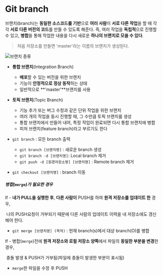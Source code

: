 # Git branch

브랜치(branch)는 **동일한 소스코드를 기반**으로 **여러 사람**이 **서로 다른 작업**을 할 때 각각 **서로 다른 버전의 코드**를 만들 수 있도록 해준다. 즉, 여러 작업을 **독립적**으로 진행할 수 있고, **병합**을 통해 작업한 내용을 다시 새로운 **하나의 브랜치로 모을 수 있다**.

>  처음 저장소를 만들면 'master'라는 이름의 브랜치가 생성된다.



![브랜치 종류](https://backlog.com/git-tutorial/kr/img/post/stepup/capture_stepup1_2_1.png)



* **통합 브랜치**(Integration Branch) 

  * **배포**할 수 있는 버전을 위한 브랜치
  * 기능이 **안정적으로 정상 동작**하는 상태
  * 일반적으로 **'master'**브랜치를 사용

  

* **토픽 브랜치**(Topic Branch)

  * 기능 추가 또는 버그 수정과 같은 단위 작업을 위한 브랜치
  * 여러 개의 작업을 동시 진행할 때, 그 수만큼 토픽 브랜치를 생성
  * 통합 브랜치에서 만들어 내어, 특정 작업이 완료되면 다시 통합 브랜치에 병합
  * 피처 브랜치(feature branch)라고 부르기도 한다



* `git branch` : 모든 branch 출력
  * `git branch [브랜치명]` : 새로운 branch 생성
  * `git branch -d [브랜치명]`: Local branch 제거
  * `git push -d [원경저장소명] [브랜치명]` : Remote branch 제거 



* `git checkout [브랜치명]` : branch 이동



##### 병합(`merge`)가 필요한 경우

If - **내가 PULL을 실행한 후**, **다른 사람이** PUSH를 하여 **원격 저장소를 업데이트 한** 경우,

​	나의 PUSH요청이 거부되기 때문에 다른 사람의 업데이트 이력을 내 저장소에도 갱신해야 한다.

* `git merge [브랜치명] (목적)` : 현재 branch(s)에서 대상 branch(O)를 병합



If - 병합(`merge`)전에 **원격 저장소와 로컬 저장소 양쪽**에서 파일의 **동일한 부분을 변경**한 경우,

​	충돌 발생 & PUSH가 거부됨(파일에 충돌이 발생한 부분이 표시됨)

* `merge`한 파일을 수정 후 PUSH 



